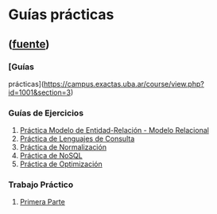 # Guías prácticas
([fuente](https://campus.exactas.uba.ar/course/view.php?id=1001&section=3))
---
### [Guías
prácticas](https://campus.exactas.uba.ar/course/view.php?id=1001&section=3)

### Guías de Ejercicios

  1. [Práctica Modelo de Entidad-Relación - Modelo Relacional](https://campus.exactas.uba.ar/pluginfile.php/79733/course/section/12874/PracticaModelizacion.pdf)
  2. [Práctica de Lenguajes de Consulta](https://campus.exactas.uba.ar/pluginfile.php/79733/course/section/12874/PracticaLenguajes.pdf)
  3. [Práctica de Normalización](https://campus.exactas.uba.ar/pluginfile.php/79733/course/section/12874/PracticaNormalizacion.pdf)
  4. [Práctica de NoSQL](https://campus.exactas.uba.ar/pluginfile.php/79733/course/section/12874/PracticaNoSQL.pdf)
  5. [Práctica de Optimización](https://campus.exactas.uba.ar/pluginfile.php/79733/course/section/12874/PracticaOptimizacion.pdf)

### Trabajo Práctico

  1. [Primera Parte](https://campus.exactas.uba.ar/pluginfile.php/79733/course/section/12874/TraboPractico1.pdf)

